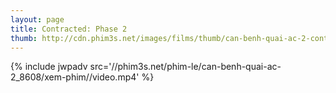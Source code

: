 ```yaml
---
layout: page
title: Contracted: Phase 2
thumb: http://cdn.phim3s.net/images/films/thumb/can-benh-quai-ac-2-contracted-phase-2-2015.jpg
---
```

{% include jwpadv src='//phim3s.net/phim-le/can-benh-quai-ac-2_8608/xem-phim//video.mp4' %}